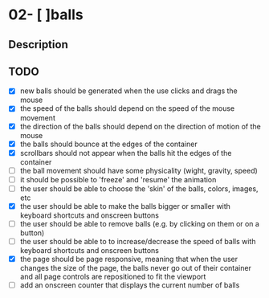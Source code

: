 # 02- [ ]balls

## Description

## TODO
- [x] new balls should be generated when the use clicks and drags the mouse
- [x] the speed of the balls should depend on the speed of the mouse movement
- [x] the direction of the balls should depend on the direction of motion of the mouse
- [x] the balls should bounce at the edges of the container
- [x] scrollbars should not appear when the balls hit the edges of the container
- [ ] the ball movement should have some physicality (wight, gravity, speed)
- [ ] it should be possible to 'freeze' and 'resume' the animation
- [ ] the user should be able to choose the 'skin' of the balls, colors, images, etc
- [x] the user should be able to make the balls bigger or smaller with keyboard shortcuts
and onscreen buttons
- [ ] the user should be able to remove balls (e.g. by clicking on them or on a button)
- [ ] the user should be able to to increase/decrease the speed of balls with keyboard
shortcuts and onscreen buttons
- [x] the page should be page responsive, meaning that when the user changes the size of the
page, the balls never go out of their container and all page controls are repositioned to fit
the viewport
- [ ] add an onscreen counter that displays the current number of balls
